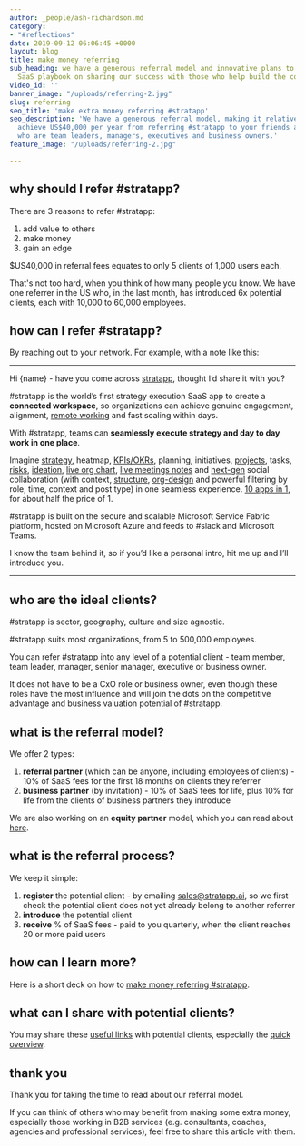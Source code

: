 ```yaml
---
author: _people/ash-richardson.md
category:
- "#reflections"
date: 2019-09-12 06:06:45 +0000
layout: blog
title: make money referring
sub_heading: we have a generous referral model and innovative plans to rewrite the
  SaaS playbook on sharing our success with those who help build the company
video_id: ''
banner_image: "/uploads/referring-2.jpg"
slug: referring
seo_title: 'make extra money referring #stratapp'
seo_description: 'We have a generous referral model, making it relatively easy to
  achieve US$40,000 per year from referring #stratapp to your friends and colleagues
  who are team leaders, managers, executives and business owners.'
feature_image: "/uploads/referring-2.jpg"

---
```

## why should I refer #stratapp?

There are 3 reasons to refer #stratapp:

1. add value to others
2. make money
3. gain an edge

$US40,000 in referral fees equates to only 5 clients of 1,000 users each.

That's not too hard, when you think of how many people you know.  We have one referrer in the US who, in the last month, has introduced 6x potential clients, each with 10,000 to 60,000 employees.

## how can I refer #stratapp?

By reaching out to your network.  For example, with a note like this:

***

Hi {name} - have you come across [stratapp](https://stratapp.ai "stratapp"), thought I’d share it with you?

\#stratapp is the world’s first strategy execution SaaS app to create a **connected workspace**, so organizations can achieve genuine engagement, alignment, [remote working](https://stratapp.ai/blog/working-remotely/ "remote working") and fast scaling within days.

With #stratapp, teams can **seamlessly execute strategy and day to day work in one place**.

Imagine [strategy](https://stratapp.ai/blog/strategic-planning-software-with-a-strategy-tree-hierarchy/ "2 tips for communicating strategy"), heatmap, [KPIs/OKRs](https://stratapp.ai/blog/KPI-software-OKR-software-short-version/ "KPIs OKRs"), planning, initiatives, [projects](https://stratapp.ai/blog/work-collaboration-is-still-a-blindspot-for-senior-execs/ "project workboards"), tasks, [risks](https://stratapp.ai/blog/risk-management/ "risk management"), [ideation](https://stratapp.ai/blog/crowdsource-ideas-to-drive-ideation-and-innovation/ "ideation"), [live org chart](https://stratapp.ai/blog/live-org-chart-software/ "live org chart"), [live meetings notes](https://stratapp.ai/blog/live-meeting-notes-plus-capture-tasks-across-all-of-your-meetings/ "live meeting notes") and [next-gen](https://stratapp.ai/blog/radical-transparency/ "next gen and radical transparency") social collaboration (with context, [structure](https://stratapp.ai/blog/social-apps-with-structure-reduce-noise/ "social with structure"), [org-design](https://stratapp.ai/blog/social-collaboration-apps-with-org-design-and-structure-short-version/ "social with org design") and powerful filtering by role, time, context and post type) in one seamless experience. [10 apps in 1](https://stratapp.ai/blog/stratapp-explainer-video/ "10 apps in 1"), for about half the price of 1.

\#stratapp is built on the secure and scalable Microsoft Service Fabric platform, hosted on Microsoft Azure and feeds to #slack and Microsoft Teams.

I know the team behind it, so if you’d like a personal intro, hit me up and I’ll introduce you.

***

## who are the ideal clients?

\#stratapp is sector, geography, culture and size agnostic.

\#stratapp suits most organizations, from 5 to 500,000 employees.

You can refer #stratapp into any level of a potential client - team member, team leader, manager, senior manager, executive or business owner.

It does not have to be a CxO role or business owner, even though these roles have the most influence and will join the dots on the competitive advantage and business valuation potential of #stratapp.

## what is the referral model?

We offer 2 types:

1. **referral partner** (which can be anyone, including employees of clients) - 10% of SaaS fees for the first 18 months on clients they referrer
2. **business partner** (by invitation) - 10% of SaaS fees for life, plus 10% for life from the clients of business partners they introduce

We are also working on an **equity partner** model, which you can read about [here](http://bit.ly/make-money-referring-stratapp "make money referring #stratapp").

## what is the referral process?

We keep it simple:

1. **register** the potential client - by emailing sales@stratapp.ai, so we first check the potential client does not yet already belong to another referrer
2. **introduce** the potential client
3. **receive** % of SaaS fees - paid to you quarterly, when the client reaches 20 or more paid users

## how can I learn more?

Here is a short deck on how to [make money referring #stratapp](http://bit.ly/make-money-referring-stratapp "make money referring #stratapp").

## what can I share with potential clients?

You may share these [useful links](https://support.stratapp.ai/portal/kb/articles/useful-links "useful links") with potential clients, especially the [quick overview](http://bit.ly/stratapp-quick-overview  "quick overview").

## thank you

Thank you for taking the time to read about our referral model.

If you can think of others who may benefit from making some extra money, especially those working in B2B services (e.g. consultants, coaches, agencies and professional services), feel free to share this article with them.